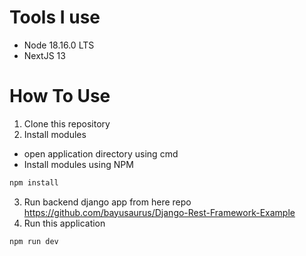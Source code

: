 # Tools I use
- Node 18.16.0 LTS
- NextJS 13

# How To Use
1. Clone this repository
2. Install modules
- open application directory using cmd
- Install modules using NPM
```bash
npm install
```
3. Run backend django app from here repo https://github.com/bayusaurus/Django-Rest-Framework-Example
4. Run this application
```bash
npm run dev
